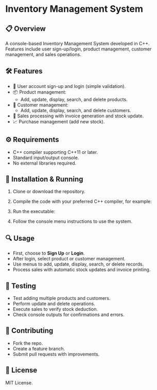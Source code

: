 # Inventory Management System

## 📋 Overview
A console-based Inventory Management System developed in C++.  
Features include user sign-up/login, product management, customer management, and sales operations.

## 🛠️ Features
- 👤 User account sign-up and login (simple validation).
- 📦 Product management:
  - Add, update, display, search, and delete products.
- 👥 Customer management:
  - Add, update, display, search, and delete customers.
- 🛒 Sales processing with invoice generation and stock update.
- 📈 Purchase management (add new stock).

## ⚙️ Requirements
- C++ compiler supporting C++11 or later.
- Standard input/output console.
- No external libraries required.

## 🚀 Installation & Running
1. Clone or download the repository.
2. Compile the code with your preferred C++ compiler, for example:
3. Run the executable:

4. Follow the console menu instructions to use the system.

## 🔍 Usage
- First, choose to **Sign Up** or **Login**.
- After login, select product or customer management.
- Use menus to add, update, display, search, or delete records.
- Process sales with automatic stock updates and invoice printing.

## 🧪 Testing
- Test adding multiple products and customers.
- Perform update and delete operations.
- Execute sales to verify stock deduction.
- Check console outputs for confirmations and errors.

## 🤝 Contributing
- Fork the repo.
- Create a feature branch.
- Submit pull requests with improvements.

## 📄 License
MIT License.

